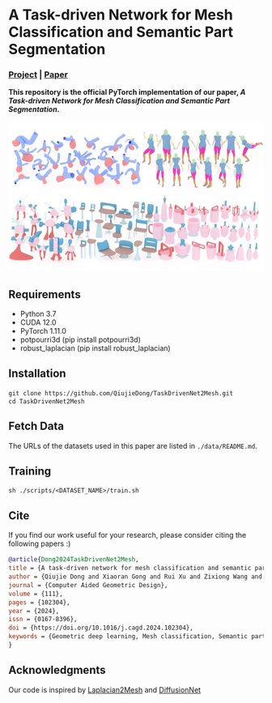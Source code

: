 # **A Task-driven Network for Mesh Classification and Semantic Part Segmentation**

### [Project](https://qiujiedong.github.io/publications/TaskDrivenNet2Mesh/) | [Paper](https://arxiv.org/abs/2306.05246)

**This repository is the official PyTorch implementation of our paper,  *A Task-driven Network for Mesh Classification and Semantic Part Segmentation*.**

<div align=center><img src='./assets/Mesh_MLP.webp'></div>

## Requirements
- Python 3.7
- CUDA 12.0
- PyTorch 1.11.0
- potpourri3d (pip install potpourri3d)
- robust_laplacian (pip install robust_laplacian)

## Installation

```angular2html
git clone https://github.com/QiujieDong/TaskDrivenNet2Mesh.git
cd TaskDrivenNet2Mesh
```

## Fetch Data

The URLs of the datasets used in this paper are listed in ```./data/README.md```. 

## Training

```angular2html
sh ./scripts/<DATASET_NAME>/train.sh
```

## Cite

If you find our work useful for your research, please consider citing the following papers :)

```bibtex
@article{Dong2024TaskDrivenNet2Mesh,
title = {A task-driven network for mesh classification and semantic part segmentation},
author = {Qiujie Dong and Xiaoran Gong and Rui Xu and Zixiong Wang and Junjie Gao and Shuangmin Chen and Shiqing Xin and Changhe Tu and Wenping Wang},
journal = {Computer Aided Geometric Design},
volume = {111},
pages = {102304},
year = {2024},
issn = {0167-8396},
doi = {https://doi.org/10.1016/j.cagd.2024.102304},
keywords = {Geometric deep learning, Mesh classification, Semantic part segmentation, Task-driven neural network}
}
```


## Acknowledgments
Our code is inspired by [Laplacian2Mesh](https://github.com/QiujieDong/Laplacian2Mesh) and [DiffusionNet](https://github.com/nmwsharp/diffusion-net)
